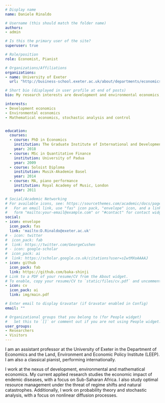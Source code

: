 ```yaml
---
# Display name
name: Daniele Rinaldo

# Username (this should match the folder name)
authors:
- admin

# Is this the primary user of the site?
superuser: true

# Role/position
role: Economist, Pianist

# Organizations/Affiliations
organizations:
- name: University of Exeter
  url: "http://business-school.exeter.ac.uk/about/departments/economics/"

# Short bio (displayed in user profile at end of posts)
bio: My research interests are development and environmental economics, currently focusing on the economic impact of endemic diseases in sub-Saharan Africa and natural resource management under regime shifts. Additionally, I work on stochastic processes and probability theory. Also a pianist.

interests:
- Development economics
- Environmental economics
- Mathematical economics, stochastic analysis and control


education:
  courses:
  - course: PhD in Economics
    institution: The Graduate Institute of International and Development Studies, Geneva
    year: 2018
  - course: MSc in Quantitative Finance
    institution: University of Padua
    year: 2009
  - course: Soloist Diploma
    institution: Musik-Akademie Basel
    year: 2014
  - course: MA, piano performance
    institution: Royal Academy of Music, London
    year: 2011

# Social/Academic Networking
# For available icons, see: https://sourcethemes.com/academic/docs/page-builder/#icons
#   For an email link, use "fas" icon pack, "envelope" icon, and a link in the
#   form "mailto:your-email@example.com" or "#contact" for contact widget.
social:
- icon: envelope
  icon_pack: fas
  link: 'mailto:D.Rinaldo@exeter.ac.uk'
# - icon: twitter
#  icon_pack: fab
#  link: https://twitter.com/GeorgeCushen
# - icon: google-scholar
#  icon_pack: ai
#  link: https://scholar.google.co.uk/citations?user=sIwtMXoAAAAJ
- icon: github
  icon_pack: fab
  link: https://github.com/baka-shinji
# Link to a PDF of your resume/CV from the About widget.
# To enable, copy your resume/CV to `static/files/cv.pdf` and uncomment the lines below.
- icon: cv
  icon_pack: ai
  link: img/main.pdf

# Enter email to display Gravatar (if Gravatar enabled in Config)
email: ""

# Organizational groups that you belong to (for People widget)
#   Set this to `[]` or comment out if you are not using People widget.
user_groups:
- Researchers
- Visitors
---
```


I am an assistant professor at the University of Exeter in the Department of Economics and the Land, Environment and Economic Policy Institute (LEEP). I am also a classical pianist, performing internationally.

I work at the nexus of development, environmental and mathematical economics. My current applied research studies the economic impact of endemic diseases, with a focus on Sub-Saharan Africa. I also study optimal resource management under the threat of regime shifts and natural catastrophes. Additionally, I work on probability theory and stochastic analysis, with a focus on nonlinear diffusion processes. 

